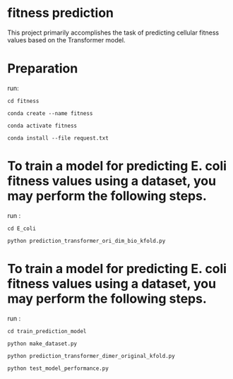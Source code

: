 # fitness prediction
This project primarily accomplishes the task of predicting cellular fitness values based on the Transformer model.
# Preparation
run:

```
cd fitness

conda create --name fitness

conda activate fitness

conda install --file request.txt
```

# To train a model for predicting E. coli fitness values using a dataset, you may perform the following steps.
run :
```
cd E_coli

python prediction_transformer_ori_dim_bio_kfold.py

```
# To train a model for predicting E. coli fitness values using a dataset, you may perform the following steps.
run : 
```
cd train_prediction_model

python make_dataset.py

python prediction_transformer_dimer_original_kfold.py

python test_model_performance.py
```

